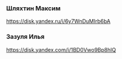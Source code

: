 ### Шляхтин Максим
https://disk.yandex.ru/i/6y7WnDuMIrb6bA

### Зазуля Илья
https://disk.yandex.com/i/1BD0Vwo9Bp8hlQ
